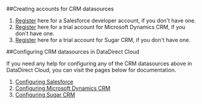 ##Creating accounts for CRM datasources
1. <a href="https://developer.salesforce.com/en/">Register</a> here for a Salesforce developer account, if you don't have one.
2. <a href="https://www.microsoft.com/en-us/dynamics/crm-free-trial-overview.aspx">Register</a> here for a trial account for Microsoft Dynamics CRM, if you don't have one.
3. <a href="https://www.sugarcrm.com/try-sugar">Register</a> here for a trial account for Sugar CRM, if you don't have one.

##Configuring CRM datasources in DataDirect Cloud

If you need any help for configuring any of the CRM datasources above in DataDirect Cloud, you can visit the pages below for documentation.

1. <a href="http://documentation.progress.com/output/DataDirect/DataDirectCloud/index.html#page/connectivity%2Fsalesforce-parameters.html%23">Configuring Salesforce</a> 
2. <a href="http://documentation.progress.com/output/DataDirect/DataDirectCloud/index.html#page/connectivity%2Fmicrosoft-dynamics-crm-connection-parameters.html%23">Configuring Microsoft Dynamics CRM</a>
3. <a href="http://documentation.progress.com/output/DataDirect/DataDirectCloud/index.html#page/connectivity%2Fsugarcrm-connection-parameters.html%23">Configuring Sugar CRM</a>
